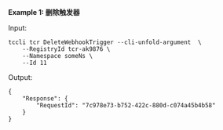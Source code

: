**Example 1: 删除触发器**



Input: 

```
tccli tcr DeleteWebhookTrigger --cli-unfold-argument  \
    --RegistryId tcr-ak9876 \
    --Namespace someNs \
    --Id 11
```

Output: 
```
{
    "Response": {
        "RequestId": "7c978e73-b752-422c-880d-c074a45b4b58"
    }
}
```


